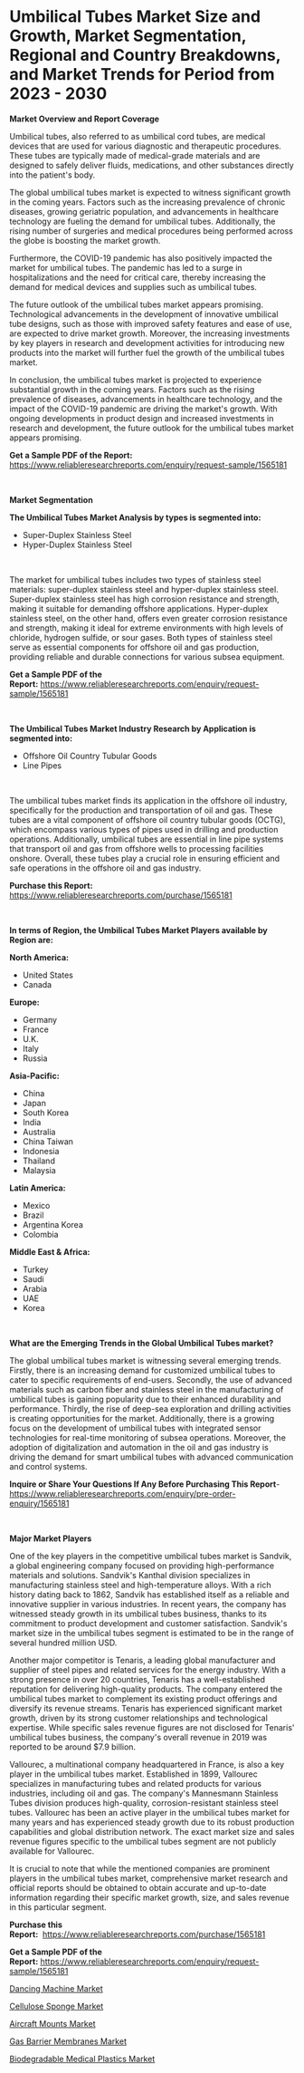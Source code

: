 <p><h1>Umbilical Tubes Market Size and Growth, Market Segmentation, Regional and Country Breakdowns, and Market Trends for Period from 2023 -  2030</h1></p><p><strong>Market Overview and Report Coverage</strong></p>
<p><p>Umbilical tubes, also referred to as umbilical cord tubes, are medical devices that are used for various diagnostic and therapeutic procedures. These tubes are typically made of medical-grade materials and are designed to safely deliver fluids, medications, and other substances directly into the patient's body.</p><p>The global umbilical tubes market is expected to witness significant growth in the coming years. Factors such as the increasing prevalence of chronic diseases, growing geriatric population, and advancements in healthcare technology are fueling the demand for umbilical tubes. Additionally, the rising number of surgeries and medical procedures being performed across the globe is boosting the market growth.</p><p>Furthermore, the COVID-19 pandemic has also positively impacted the market for umbilical tubes. The pandemic has led to a surge in hospitalizations and the need for critical care, thereby increasing the demand for medical devices and supplies such as umbilical tubes.</p><p>The future outlook of the umbilical tubes market appears promising. Technological advancements in the development of innovative umbilical tube designs, such as those with improved safety features and ease of use, are expected to drive market growth. Moreover, the increasing investments by key players in research and development activities for introducing new products into the market will further fuel the growth of the umbilical tubes market.</p><p>In conclusion, the umbilical tubes market is projected to experience substantial growth in the coming years. Factors such as the rising prevalence of diseases, advancements in healthcare technology, and the impact of the COVID-19 pandemic are driving the market's growth. With ongoing developments in product design and increased investments in research and development, the future outlook for the umbilical tubes market appears promising.</p></p>
<p><strong>Get a Sample PDF of the Report:</strong> <a href="https://www.reliableresearchreports.com/enquiry/request-sample/1565181">https://www.reliableresearchreports.com/enquiry/request-sample/1565181</a></p>
<p>&nbsp;</p>
<p><strong>Market Segmentation</strong></p>
<p><strong>The Umbilical Tubes Market Analysis by types is segmented into:</strong></p>
<p><ul><li>Super-Duplex Stainless Steel</li><li>Hyper-Duplex Stainless Steel</li></ul></p>
<p>&nbsp;</p>
<p><p>The market for umbilical tubes includes two types of stainless steel materials: super-duplex stainless steel and hyper-duplex stainless steel. Super-duplex stainless steel has high corrosion resistance and strength, making it suitable for demanding offshore applications. Hyper-duplex stainless steel, on the other hand, offers even greater corrosion resistance and strength, making it ideal for extreme environments with high levels of chloride, hydrogen sulfide, or sour gases. Both types of stainless steel serve as essential components for offshore oil and gas production, providing reliable and durable connections for various subsea equipment.</p></p>
<p><strong>Get a Sample PDF of the Report:</strong>&nbsp;<a href="https://www.reliableresearchreports.com/enquiry/request-sample/1565181">https://www.reliableresearchreports.com/enquiry/request-sample/1565181</a></p>
<p>&nbsp;</p>
<p><strong>The Umbilical Tubes Market Industry Research by Application is segmented into:</strong></p>
<p><ul><li>Offshore Oil Country Tubular Goods</li><li>Line Pipes</li></ul></p>
<p>&nbsp;</p>
<p><p>The umbilical tubes market finds its application in the offshore oil industry, specifically for the production and transportation of oil and gas. These tubes are a vital component of offshore oil country tubular goods (OCTG), which encompass various types of pipes used in drilling and production operations. Additionally, umbilical tubes are essential in line pipe systems that transport oil and gas from offshore wells to processing facilities onshore. Overall, these tubes play a crucial role in ensuring efficient and safe operations in the offshore oil and gas industry.</p></p>
<p><strong>Purchase this Report:</strong>&nbsp; <a href="https://www.reliableresearchreports.com/purchase/1565181">https://www.reliableresearchreports.com/purchase/1565181</a></p>
<p>&nbsp;</p>
<p><strong>In terms of Region, the Umbilical Tubes Market Players available by Region are:</strong></p>
<p>
    <p> <strong> North America: </strong>
        <ul>
            <li>United States</li>
            <li>Canada</li>
        </ul>
        </p> 
    <p> <strong> Europe: </strong>
        <ul>
            <li>Germany</li>
            <li>France</li>
            <li>U.K.</li>
            <li>Italy</li>
            <li>Russia</li>
        </ul>
        </p> 
    <p> <strong> Asia-Pacific: </strong>
        <ul>
            <li>China</li>
            <li>Japan</li>
            <li>South Korea</li>
            <li>India</li>
            <li>Australia</li>
            <li>China Taiwan</li>
            <li>Indonesia</li>
            <li>Thailand</li>
            <li>Malaysia</li>
        </ul>
        </p> 
    <p> <strong> Latin America: </strong>
        <ul>
            <li>Mexico</li>
            <li>Brazil</li>
            <li>Argentina Korea</li>
            <li>Colombia</li>
        </ul>
        </p> 
    <p> <strong> Middle East & Africa: </strong>
        <ul>
            <li>Turkey</li>
            <li>Saudi</li>
            <li>Arabia</li>
            <li>UAE</li>
            <li>Korea</li>
        </ul>
    </p>
    </p>
<p>&nbsp;</p>
<p><strong>What are the Emerging Trends in the Global Umbilical Tubes market?</strong></p>
<p><p>The global umbilical tubes market is witnessing several emerging trends. Firstly, there is an increasing demand for customized umbilical tubes to cater to specific requirements of end-users. Secondly, the use of advanced materials such as carbon fiber and stainless steel in the manufacturing of umbilical tubes is gaining popularity due to their enhanced durability and performance. Thirdly, the rise of deep-sea exploration and drilling activities is creating opportunities for the market. Additionally, there is a growing focus on the development of umbilical tubes with integrated sensor technologies for real-time monitoring of subsea operations. Moreover, the adoption of digitalization and automation in the oil and gas industry is driving the demand for smart umbilical tubes with advanced communication and control systems.</p></p>
<p><strong>Inquire or Share Your Questions If Any Before Purchasing This Report</strong>- <a href="https://www.reliableresearchreports.com/enquiry/pre-order-enquiry/1565181">https://www.reliableresearchreports.com/enquiry/pre-order-enquiry/1565181</a></p>
<p>&nbsp;</p>
<p><strong>Major Market Players</strong></p>
<p><p>One of the key players in the competitive umbilical tubes market is Sandvik, a global engineering company focused on providing high-performance materials and solutions. Sandvik's Kanthal division specializes in manufacturing stainless steel and high-temperature alloys. With a rich history dating back to 1862, Sandvik has established itself as a reliable and innovative supplier in various industries. In recent years, the company has witnessed steady growth in its umbilical tubes business, thanks to its commitment to product development and customer satisfaction. Sandvik's market size in the umbilical tubes segment is estimated to be in the range of several hundred million USD.</p><p>Another major competitor is Tenaris, a leading global manufacturer and supplier of steel pipes and related services for the energy industry. With a strong presence in over 20 countries, Tenaris has a well-established reputation for delivering high-quality products. The company entered the umbilical tubes market to complement its existing product offerings and diversify its revenue streams. Tenaris has experienced significant market growth, driven by its strong customer relationships and technological expertise. While specific sales revenue figures are not disclosed for Tenaris' umbilical tubes business, the company's overall revenue in 2019 was reported to be around $7.9 billion.</p><p>Vallourec, a multinational company headquartered in France, is also a key player in the umbilical tubes market. Established in 1899, Vallourec specializes in manufacturing tubes and related products for various industries, including oil and gas. The company's Mannesmann Stainless Tubes division produces high-quality, corrosion-resistant stainless steel tubes. Vallourec has been an active player in the umbilical tubes market for many years and has experienced steady growth due to its robust production capabilities and global distribution network. The exact market size and sales revenue figures specific to the umbilical tubes segment are not publicly available for Vallourec.</p><p>It is crucial to note that while the mentioned companies are prominent players in the umbilical tubes market, comprehensive market research and official reports should be obtained to obtain accurate and up-to-date information regarding their specific market growth, size, and sales revenue in this particular segment.</p></p>
<p><strong>Purchase this Report:</strong>&nbsp;&nbsp;<a href="https://www.reliableresearchreports.com/purchase/1565181">https://www.reliableresearchreports.com/purchase/1565181</a></p>
<p></p>
<p><strong>Get a Sample PDF of the Report:</strong>&nbsp;<a href="https://www.reliableresearchreports.com/enquiry/request-sample/1565181">https://www.reliableresearchreports.com/enquiry/request-sample/1565181</a></p>
<p><p><a href="https://medium.com/@shivay151299/dancing-machine-market-analysis-its-cagr-market-segmentation-and-global-industry-overview-06745c2ef541">Dancing Machine Market</a></p><p><a href="https://github.com/jonneygiverf/Market-Research-Report-List-1/blob/main/cellulose-sponge-market.md">Cellulose Sponge Market</a></p><p><a href="https://medium.com/@shiv151299/aircraft-mounts-market-comprehensive-assessment-by-type-application-and-geography-a0e15d9f4391">Aircraft Mounts Market</a></p><p><a href="https://medium.com/@yashreports27/gas-barrier-membranes-market-trends-forecast-and-competitive-analysis-to-2030-bf6b2a4f6bfa">Gas Barrier Membranes Market</a></p><p><a href="https://github.com/dziulagalemab/Market-Research-Report-List-1/blob/main/biodegradable-medical-plastics-market.md">Biodegradable Medical Plastics Market</a></p></p>
